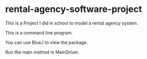 # rental-agency-software-project

This is a Project I did in school to model a rental agency system. 

This is a command line program.

You can use BlueJ to view the package.

Run the main method in MainDriver.

